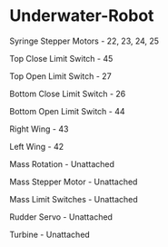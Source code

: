 # Underwater-Robot

Syringe Stepper Motors - 22, 23, 24, 25 

Top Close Limit Switch - 45

Top Open Limit Switch - 27

Bottom Close Limit Switch - 26

Bottom Open Limit Switch - 44

Right Wing - 43

Left Wing - 42

Mass Rotation - Unattached

Mass Stepper Motor - Unattached
 
Mass Limit Switches - Unattached

Rudder Servo - Unattached

Turbine - Unattached

